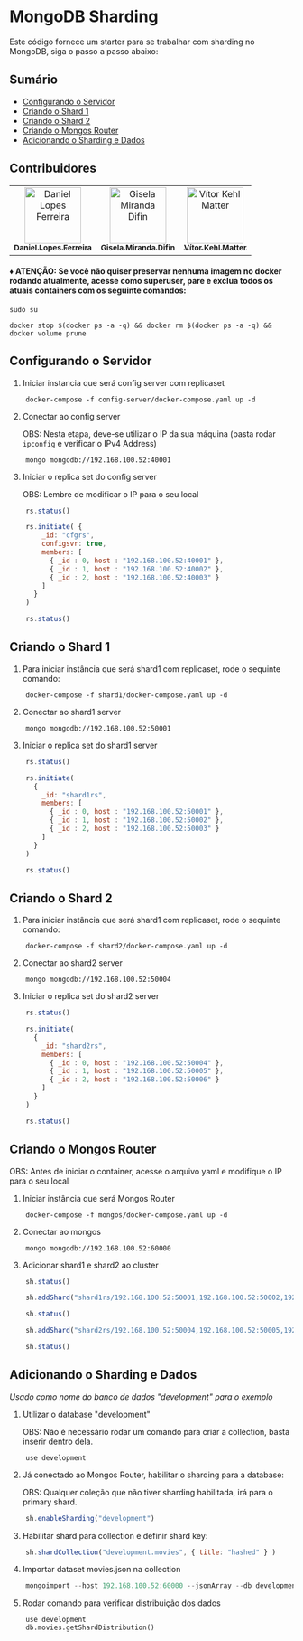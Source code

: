 
# MongoDB Sharding

Este código fornece um starter para se trabalhar com sharding no MongoDB, siga o passo a passo abaixo:

## Sumário

  - [Configurando o Servidor](#configurando-o-servidor)
  - [Criando o Shard 1](#criando-o-shard-1)
  - [Criando o Shard 2](#criando-o-shard-2)
  - [Criando o Mongos Router](#criando-o-mongos-router)
  - [Adicionando o Sharding e Dados](#adicionando-o-sharding-e-dados)


## Contribuidores

<table>
  <tr>
    <td align="center">
      <a href="https://github.com/daniellferreira"><img src="https://avatars0.githubusercontent.com/u/30799460?s=400&v=4" width="100px;" alt="Daniel Lopes Ferreira"/>
        <br />
        <sub><b>Daniel Lopes Ferreira</b></sub></a>
        <br />
    </td>
    <td align="center">
      <a href="https://github.com/GiselaMD">
        <img src="https://avatars0.githubusercontent.com/u/34191327?s=400&u=7ee1bf93250c7b802c0ec8df133b3a119a1fc254&v=4" width="100px;" alt="Gisela Miranda Difin"/>
        <br />
        <sub><b>Gisela Miranda Difin</b></sub></a>
        <br />
    </td>
    <td align="center">
      <a href="https://github.com/vmatter"><img src="https://avatars1.githubusercontent.com/u/43481916?s=400&u=2683d479631afcd710a45ec6cae3e82ba1a846bf&v=4" width="100px;" alt="Vítor Kehl Matter"/>
        <br />
          <sub><b>Vítor Kehl Matter</b></sub></a>
        <br />
    </td>
  </tr>
</table>


#### ♦️ ATENÇÃO: Se você não quiser preservar nenhuma imagem no docker rodando atualmente, acesse como superuser, pare e exclua todos os atuais containers com os seguinte comandos:

    sudo su

    docker stop $(docker ps -a -q) && docker rm $(docker ps -a -q) && docker volume prune


## Configurando o Servidor

1. Iniciar instancia que será config server com replicaset
```
    docker-compose -f config-server/docker-compose.yaml up -d
```

2. Conectar ao config server

    OBS: Nesta etapa, deve-se utilizar o IP da sua máquina (basta rodar `ipconfig` e verificar o IPv4 Address)
```
    mongo mongodb://192.168.100.52:40001
```

3. Iniciar o replica set do config server

    OBS: Lembre de modificar o IP para o seu local
```javascript
    rs.status()

    rs.initiate( {
        _id: "cfgrs",
        configsvr: true,
        members: [
          { _id : 0, host : "192.168.100.52:40001" },
          { _id : 1, host : "192.168.100.52:40002" },
          { _id : 2, host : "192.168.100.52:40003" }
        ]
      }
    )

    rs.status()
```


## Criando o Shard 1
1. Para iniciar instância que será shard1 com replicaset, rode o sequinte comando:
```
    docker-compose -f shard1/docker-compose.yaml up -d
```

2. Conectar ao shard1 server
```
    mongo mongodb://192.168.100.52:50001
```

3. Iniciar o replica set do shard1 server

```javascript
    rs.status()

    rs.initiate(
      {
        _id: "shard1rs",
        members: [
          { _id : 0, host : "192.168.100.52:50001" },
          { _id : 1, host : "192.168.100.52:50002" },
          { _id : 2, host : "192.168.100.52:50003" }
        ]
      }
    )

    rs.status()
```

## Criando o Shard 2

1.  Para iniciar instância que será shard1 com replicaset, rode o sequinte comando:
```
    docker-compose -f shard2/docker-compose.yaml up -d
```

2. Conectar ao shard2 server
```
    mongo mongodb://192.168.100.52:50004
```

3. Iniciar o replica set do shard2 server

```javascript
    rs.status()

    rs.initiate(
      {
        _id: "shard2rs",
        members: [
          { _id : 0, host : "192.168.100.52:50004" },
          { _id : 1, host : "192.168.100.52:50005" },
          { _id : 2, host : "192.168.100.52:50006" }
        ]
      }
    )

    rs.status()
```

## Criando o Mongos Router

OBS: Antes de iniciar o container, acesse o arquivo yaml e modifique o IP para o seu local

1. Iniciar instância que será Mongos Router

```
    docker-compose -f mongos/docker-compose.yaml up -d
```

2. Conectar ao mongos

```
    mongo mongodb://192.168.100.52:60000
```

3. Adicionar shard1 e shard2 ao cluster

```javascript
    sh.status()

    sh.addShard("shard1rs/192.168.100.52:50001,192.168.100.52:50002,192.168.100.52:50003")

    sh.status()

    sh.addShard("shard2rs/192.168.100.52:50004,192.168.100.52:50005,192.168.100.52:50006")

    sh.status()
```


## Adicionando o Sharding e Dados
*Usado como nome do banco de dados "development" para o exemplo*

1. Utilizar o database "development"

    OBS: Não é necessário rodar um comando para criar a collection, basta inserir dentro dela.

```
    use development
```


2. Já conectado ao Mongos Router, habilitar o sharding para a database:

    OBS: Qualquer coleção que não tiver sharding habilitada, irá para o primary shard.

```javascript
    sh.enableSharding("development")
```

3. Habilitar shard para collection e definir shard key:

```javascript
    sh.shardCollection("development.movies", { title: "hashed" } )
```

4. Importar dataset movies.json na collection

```javascript
    mongoimport --host 192.168.100.52:60000 --jsonArray --db development --collection movies --file datasets/movies.json
```

5. Rodar comando para verificar distribuição dos dados

```
    use development
    db.movies.getShardDistribution()
```
